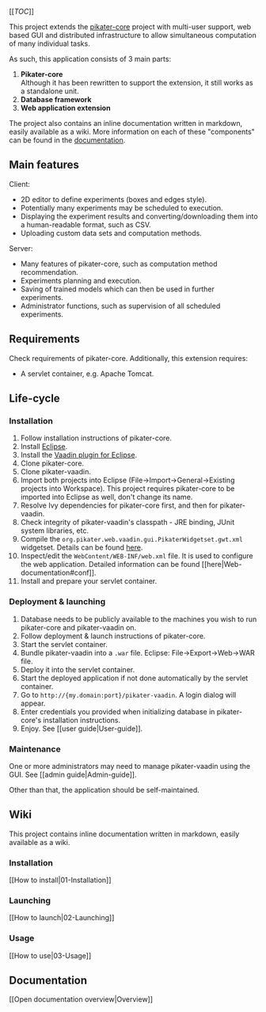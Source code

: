 <!-- --- title: GitHub overview -->

[[_TOC_]]

This project extends the [pikater-core](https://github.com/sbalcar/pikater) project with multi-user support, web based GUI and distributed infrastructure to allow simultaneous computation of many individual tasks.

As such, this application consists of 3 main parts:

1. **Pikater-core**  
Although it has been rewritten to support the extension, it still works as a standalone unit.
2. **Database framework**
3. **Web application extension**

The project also contains an inline documentation written in markdown, easily available as a wiki.
More information on each of these "components" can be found in the [documentation](#docs).




## Main features

Client:
* 2D editor to define experiments (boxes and edges style).
* Potentially many experiments may be scheduled to execution.
* Displaying the experiment results and converting/downloading them into a human-readable format, such as CSV.
* Uploading custom data sets and computation methods.

Server:
* Many features of pikater-core, such as computation method recommendation.
* Experiments planning and execution.
* Saving of trained models which can then be used in further experiments.
* Administrator functions, such as supervision of all scheduled experiments.

## Requirements

Check requirements of pikater-core. Additionally, this extension requires:
* A servlet container, e.g. Apache Tomcat.




## Life-cycle

### Installation

1. Follow installation instructions of pikater-core.
2. Install [Eclipse](https://www.eclipse.org/downloads/).
3. Install the [Vaadin plugin for Eclipse](http://vaadin.com/eclipse).
4. Clone pikater-core.
5. Clone pikater-vaadin.
6. Import both projects into Eclipse (File->Import->General->Existing projects into Workspace). This project requires pikater-core to be imported into Eclipse as well, don't change its name.
7. Resolve Ivy dependencies for pikater-core first, and then for pikater-vaadin.
8. Check integrity of pikater-vaadin's classpath - JRE binding, JUnit system libraries, etc.
9. Compile the `org.pikater.web.vaadin.gui.PikaterWidgetset.gwt.xml` widgetset. Details can be found [here](https://vaadin.com/book/vaadin7/-/page/gwt.eclipse.html).
10. Inspect/edit the `WebContent/WEB-INF/web.xml` file. It is used to configure the web application. Detailed information can be found [[here|Web-documentation#conf]].
11. Install and prepare your servlet container.

### Deployment & launching

1. Database needs to be publicly available to the machines you wish to run pikater-core and pikater-vaadin on.
2. Follow deployment & launch instructions of pikater-core.
3. Start the servlet container.
4. Bundle pikater-vaadin into a `.war` file. Eclipse: File->Export->Web->WAR file.
5. Deploy it into the servlet container.
6. Start the deployed application if not done automatically by the servlet container.
7. Go to `http://{my.domain:port}/pikater-vaadin`. A login dialog will appear.
8. Enter credentials you provided when initializing database in pikater-core's installation instructions.
9. Enjoy. See [[user guide|User-guide]].

### Maintenance

One or more administrators may need to manage pikater-vaadin using the GUI. See [[admin guide|Admin-guide]].

Other than that, the application should be self-maintained.




## Wiki

This project contains inline documentation written in markdown, easily available as a wiki.

### Installation

[[How to install|01-Installation]]

### Launching

[[How to launch|02-Launching]]

### Usage

[[How to use|03-Usage]]




## Documentation<a name="docs"/>

[[Open documentation overview|Overview]]
